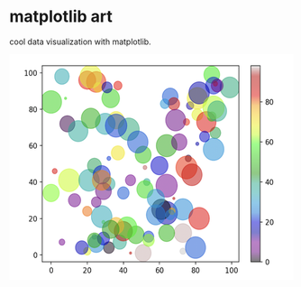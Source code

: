 # matplotlib art

cool data visualization with matplotlib.

<img src="colorscatter.png"  width="600px" height="400px">
